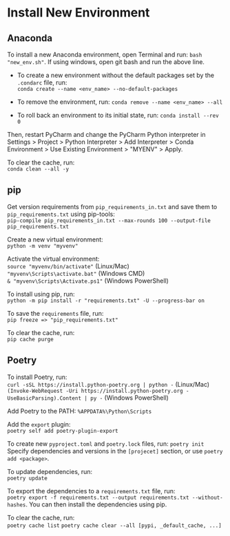 # Install New Environment

## Anaconda

To install a new Anaconda environment, open Terminal and run:
`bash "new_env.sh"`.
If using windows, open git bash and run the above line.

* To create a new environment without the default packages set by the `.condarc` file, run:\
`conda create --name <env_name> --no-default-packages`

* To remove the environment, run:
`conda remove --name <env_name> --all`

* To roll back an environment to its initial state, run:
  `conda install --rev 0`

Then, restart PyCharm and change the PyCharm Python interpreter in Settings > Project > 
Python Interpreter > Add Interpreter > Conda Environment > Use Existing Environment > "MYENV" > Apply.

To clear the cache, run:\
`conda clean --all -y`

## pip
Get version requirements from `pip_requirements_in.txt` and save them to `pip_requirements.txt` using pip-tools:\
`pip-compile pip_requirements_in.txt --max-rounds 100 --output-file pip_requirements.txt`

Create a new virtual environment:\
`python -m venv "myvenv"`

Activate the virtual environment:\
`source "myvenv/bin/activate"` (Linux/Mac)\
`"myvenv\Scripts\activate.bat"` (Windows CMD)\
`& "myvenv\Scripts\Activate.ps1"` (Windows PowerShell)


To install using pip, run:\
`python -m pip install -r "requirements.txt" -U --progress-bar on`


To save the `requirements` file, run:\
`pip freeze => "pip_requirements.txt"`

To clear the cache, run:\
`pip cache purge`

## Poetry

To install Poetry, run:\
`curl -sSL https://install.python-poetry.org | python -` (Linux/Mac)
`(Invoke-WebRequest -Uri https://install.python-poetry.org -UseBasicParsing).Content | py -` (Windows PowerShell)

Add Poetry to the PATH:
`%APPDATA%\Python\Scripts`

Add the `export` plugin:\
`poetry self add poetry-plugin-export`

To create new `pyproject.toml` and `poetry.lock` files, run:
`poetry init`
Specify dependencies and versions in the `[projecet]` section, or use `poetry add <package>`.

To update dependencies, run:\
`poetry update`

To export the dependencies to a `requirements.txt` file, run:\
`poetry export -f requirements.txt --output requirements.txt --without-hashes`.
You can then install the dependencies using pip.

To clear the cache, run:\
`poetry cache list`
`poetry cache clear --all [pypi, _default_cache, ...]`
